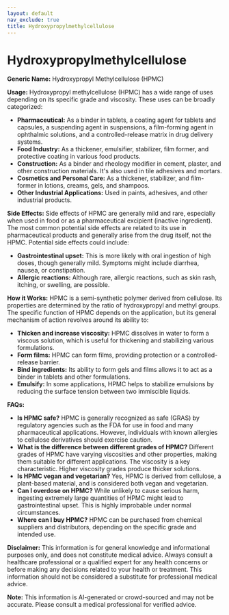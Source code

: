 ```yaml
---
layout: default
nav_exclude: true
title: Hydroxypropylmethylcellulose
---
```


# Hydroxypropylmethylcellulose

**Generic Name:** Hydroxypropyl Methylcellulose (HPMC)

**Usage:** Hydroxypropyl methylcellulose (HPMC) has a wide range of uses depending on its specific grade and viscosity.  These uses can be broadly categorized:

* **Pharmaceutical:**  As a binder in tablets, a coating agent for tablets and capsules, a suspending agent in suspensions, a film-forming agent in ophthalmic solutions, and a controlled-release matrix in drug delivery systems.
* **Food Industry:** As a thickener, emulsifier, stabilizer, film former, and protective coating in various food products.
* **Construction:**  As a binder and rheology modifier in cement, plaster, and other construction materials.  It's also used in tile adhesives and mortars.
* **Cosmetics and Personal Care:** As a thickener, stabilizer, and film-former in lotions, creams, gels, and shampoos.
* **Other Industrial Applications:** Used in paints, adhesives, and other industrial products.


**Side Effects:**  Side effects of HPMC are generally mild and rare, especially when used in food or as a pharmaceutical excipient (inactive ingredient).  The most common potential side effects are related to its use in pharmaceutical products and generally arise from the drug itself, not the HPMC.  Potential side effects could include:

* **Gastrointestinal upset:**  This is more likely with oral ingestion of high doses, though generally mild. Symptoms might include diarrhea, nausea, or constipation.
* **Allergic reactions:** Although rare, allergic reactions, such as skin rash, itching, or swelling, are possible.


**How it Works:** HPMC is a semi-synthetic polymer derived from cellulose.  Its properties are determined by the ratio of hydroxypropyl and methyl groups. The specific function of HPMC depends on the application, but its general mechanism of action revolves around its ability to:

* **Thicken and increase viscosity:**  HPMC dissolves in water to form a viscous solution, which is useful for thickening and stabilizing various formulations.
* **Form films:** HPMC can form films, providing protection or a controlled-release barrier.
* **Bind ingredients:** Its ability to form gels and films allows it to act as a binder in tablets and other formulations.
* **Emulsify:**  In some applications, HPMC helps to stabilize emulsions by reducing the surface tension between two immiscible liquids.


**FAQs:**

* **Is HPMC safe?**  HPMC is generally recognized as safe (GRAS) by regulatory agencies such as the FDA for use in food and many pharmaceutical applications. However, individuals with known allergies to cellulose derivatives should exercise caution.
* **What is the difference between different grades of HPMC?** Different grades of HPMC have varying viscosities and other properties, making them suitable for different applications. The viscosity is a key characteristic.  Higher viscosity grades produce thicker solutions.
* **Is HPMC vegan and vegetarian?** Yes, HPMC is derived from cellulose, a plant-based material, and is considered both vegan and vegetarian.
* **Can I overdose on HPMC?**  While unlikely to cause serious harm, ingesting extremely large quantities of HPMC might lead to gastrointestinal upset.  This is highly improbable under normal circumstances.
* **Where can I buy HPMC?**  HPMC can be purchased from chemical suppliers and distributors, depending on the specific grade and intended use.



**Disclaimer:** This information is for general knowledge and informational purposes only, and does not constitute medical advice. Always consult a healthcare professional or a qualified expert for any health concerns or before making any decisions related to your health or treatment.  This information should not be considered a substitute for professional medical advice.


**Note:** This information is AI-generated or crowd-sourced and may not be accurate. Please consult a medical professional for verified advice.